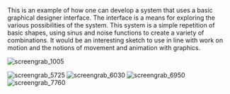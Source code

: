 This is an example of how one can develop a system that uses a basic graphical designer interface. 
The interface is a means for exploring the various possibilities of the system. This system is a simple repetition of basic shapes, using sinus and noise functions to create a variety of combinations. It would be an interesting sketch to use in line with work on motion and the notions of movement and animation with graphics. 

![screengrab_1005](https://cloud.githubusercontent.com/assets/1027891/9811291/a5151db8-5876-11e5-8492-0a5da28897b0.png)

![screengrab_5725](https://cloud.githubusercontent.com/assets/1027891/9811301/b0a6ee04-5876-11e5-8c06-5f847efd0cf8.png)
![screengrab_6030](https://cloud.githubusercontent.com/assets/1027891/9811308/b77a9ee2-5876-11e5-8bef-73058fc59d77.png)
![screengrab_6950](https://cloud.githubusercontent.com/assets/1027891/9811315/bb37737a-5876-11e5-9985-3cd9f007d636.jpg)
![screengrab_7760](https://cloud.githubusercontent.com/assets/1027891/9811319/c02df98a-5876-11e5-8190-1a2e9eba6c6d.jpg)

